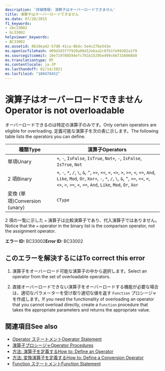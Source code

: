 ```yaml
---
description: '詳細情報: 演算子はオーバーロードできません'
title: 演算子はオーバーロードできません
ms.date: 07/20/2015
f1_keywords:
- vbc33002
- bc33002
helpviewer_keywords:
- BC33002
ms.assetid: 8628ea42-57d8-41ca-8bdc-5e4c27be543e
ms.openlocfilehash: d09d3d3f7f920a09d12ebaa2c07b1fe99202a1f9
ms.sourcegitcommit: 10e719780594efc781b15295e499c66f316068b8
ms.translationtype: MT
ms.contentlocale: ja-JP
ms.lasthandoff: 02/14/2021
ms.locfileid: "100478452"
---
```

# <a name="operator-is-not-overloadable"></a><span data-ttu-id="b7628-103">演算子はオーバーロードできません</span><span class="sxs-lookup"><span data-stu-id="b7628-103">Operator is not overloadable</span></span>

<span data-ttu-id="b7628-104">オーバーロードできるのは特定の演算子のみです。</span><span class="sxs-lookup"><span data-stu-id="b7628-104">Only certain operators are eligible for overloading.</span></span> <span data-ttu-id="b7628-105">定義可能な演算子を次の表に示します。</span><span class="sxs-lookup"><span data-stu-id="b7628-105">The following table lists the operators you can define.</span></span>  
  
|<span data-ttu-id="b7628-106">種類</span><span class="sxs-lookup"><span data-stu-id="b7628-106">Type</span></span>|<span data-ttu-id="b7628-107">演算子</span><span class="sxs-lookup"><span data-stu-id="b7628-107">Operators</span></span>|  
|----------|---------------|  
|<span data-ttu-id="b7628-108">単項</span><span class="sxs-lookup"><span data-stu-id="b7628-108">Unary</span></span>|<span data-ttu-id="b7628-109">`+`, `-`, `IsFalse`, `IsTrue`, `Not`</span><span class="sxs-lookup"><span data-stu-id="b7628-109">`+`, `-`, `IsFalse`, `IsTrue`, `Not`</span></span>|  
|<span data-ttu-id="b7628-110">2 項</span><span class="sxs-lookup"><span data-stu-id="b7628-110">Binary</span></span>|<span data-ttu-id="b7628-111">`+`, `-`, `*`, `/`, `\`, `&`, `^`, `>>`, `<<`, `=`, `<>`, `>`, `>=`, `<`, `<=`, `And`, `Like`, `Mod`, `Or`, `Xor`</span><span class="sxs-lookup"><span data-stu-id="b7628-111">`+`, `-`, `*`, `/`, `\`, `&`, `^`, `>>`, `<<`, `=`, `<>`, `>`, `>=`, `<`, `<=`, `And`, `Like`, `Mod`, `Or`, `Xor`</span></span>|  
|<span data-ttu-id="b7628-112">変換 (単項)</span><span class="sxs-lookup"><span data-stu-id="b7628-112">Conversion (unary)</span></span>|`CType`|  
  
 <span data-ttu-id="b7628-113">2 項の一覧に示した `=` 演算子は比較演算子であり、代入演算子ではありません。</span><span class="sxs-lookup"><span data-stu-id="b7628-113">Notice that the `=` operator in the binary list is the comparison operator, not the assignment operator.</span></span>  
  
 <span data-ttu-id="b7628-114">**エラー ID:** BC33002</span><span class="sxs-lookup"><span data-stu-id="b7628-114">**Error ID:** BC33002</span></span>  
  
## <a name="to-correct-this-error"></a><span data-ttu-id="b7628-115">このエラーを解決するには</span><span class="sxs-lookup"><span data-stu-id="b7628-115">To correct this error</span></span>  
  
1. <span data-ttu-id="b7628-116">演算子をオーバーロード可能な演算子の中から選択します。</span><span class="sxs-lookup"><span data-stu-id="b7628-116">Select an operator from the set of overloadable operators.</span></span>  
  
2. <span data-ttu-id="b7628-117">直接オーバーロードできない演算子をオーバーロードする機能が必要な場合は、適切なパラメーターを受け取り適切な値を返す `Function` プロシージャを作成します。</span><span class="sxs-lookup"><span data-stu-id="b7628-117">If you need the functionality of overloading an operator that you cannot overload directly, create a `Function` procedure that takes the appropriate parameters and returns the appropriate value.</span></span>  
  
## <a name="see-also"></a><span data-ttu-id="b7628-118">関連項目</span><span class="sxs-lookup"><span data-stu-id="b7628-118">See also</span></span>

- [<span data-ttu-id="b7628-119">Operator ステートメント</span><span class="sxs-lookup"><span data-stu-id="b7628-119">Operator Statement</span></span>](../language-reference/statements/operator-statement.md)
- [<span data-ttu-id="b7628-120">演算子プロシージャ</span><span class="sxs-lookup"><span data-stu-id="b7628-120">Operator Procedures</span></span>](../programming-guide/language-features/procedures/operator-procedures.md)
- [<span data-ttu-id="b7628-121">方法: 演算子を定義する</span><span class="sxs-lookup"><span data-stu-id="b7628-121">How to: Define an Operator</span></span>](../programming-guide/language-features/procedures/how-to-define-an-operator.md)
- [<span data-ttu-id="b7628-122">方法: 変換演算子を定義する</span><span class="sxs-lookup"><span data-stu-id="b7628-122">How to: Define a Conversion Operator</span></span>](../programming-guide/language-features/procedures/how-to-define-a-conversion-operator.md)
- [<span data-ttu-id="b7628-123">Function ステートメント</span><span class="sxs-lookup"><span data-stu-id="b7628-123">Function Statement</span></span>](../language-reference/statements/function-statement.md)
